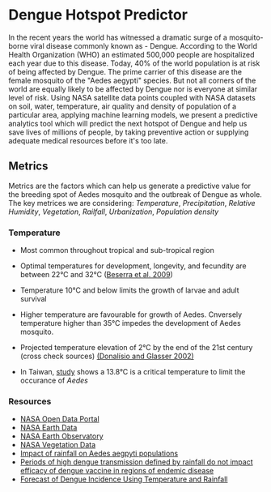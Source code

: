 # Dengue Hotspot Predictor

In the recent years the world has witnessed a dramatic surge of a mosquito-borne viral disease commonly known as - Dengue. According to the World Health Organization (WHO) an estimated 500,000 people are hospitalized each year due to this disease. Today, 40% of the world population is at risk of being affected by Dengue. The prime carrier of this disease are the female mosquito of the "Aedes aegypti" species. But not all corners of the world are equally likely to be affected by Dengue nor is everyone at similar level of risk. Using NASA satellite data points coupled with NASA datasets on soil, water, temperature, air quality and density of population of a particular area, applying machine learning models, we present a predictive analytics tool which will predict the next hotspot of Dengue and help us save lives of millions of people, by taking preventive action or supplying adequate medical resources before it's too late.

## Metrics

Metrics are the factors which can help us generate a predictive value for the breeding spot of Aedes mosquito and the outbreak of Dengue as whole. The key metrices we are considering:  *Temperature*, *Precipitation*, *Relative Humidity*, *Vegetation*, *Railfall*, *Urbanization*, *Population density*

### Temperature

 - Most common throughout tropical and sub-tropical region

 - Optimal temperatures for development, longevity, and fecundity are between 22°C and 32°C ([Beserra et al. 2009](https://onlinelibrary.wiley.com/doi/full/10.1111/jvec.12187#jvec12187-bib-0004))
 
 - Temperature 10°C and below limits the growth of larvae and adult survival

 - Higher temperature are favourable for growth of Aedes. Cnversely temperature higher than 35°C impedes the development of Aedes mosquito.
 
 - Projected temperature elevation of 2°C by the end of the 21st century (cross check sources) [(Donalísio and Glasser 2002)](https://onlinelibrary.wiley.com/doi/full/10.1111/jvec.12187#jvec12187-bib-0015)


- In Taiwan, [study](https://www.ncbi.nlm.nih.gov/pmc/articles/PMC5759216/) shows a 13.8°C is a critical temperature to limit the occurance of *Aedes*



### Resources

 - [NASA Open Data Portal](https://data.nasa.gov/)
 - [NASA Earth Data](https://worldview.earthdata.nasa.gov/)
 - [NASA Earth Observatory](https://www.ncbi.nlm.nih.gov/pmc/articles/PMC3510154/)
 - [NASA Vegetation Data](https://data.nasa.gov/browse?q=vegetation+)
 - [Impact of rainfall on Aedes aegpyti populations](https://www.researchgate.net/publication/321180537_Impact_of_rainfall_on_Aedes_aegypti_populations)
 - [Periods of high dengue transmission defined by rainfall do not impact efficacy of dengue vaccine in regions of endemic disease](https://journals.plos.org/plosone/article?id=10.1371/journal.pone.0207878)
 - [Forecast of Dengue Incidence Using Temperature and Rainfall](https://www.ncbi.nlm.nih.gov/pmc/articles/PMC3510154/)


